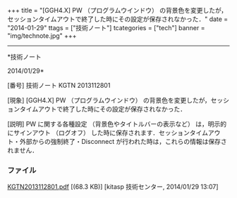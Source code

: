 ﻿+++
title = "[GGH4.X] PW （プログラムウインドウ） の背景色を変更したが，セッションタイムアウトで終了した時にその設定が保存されなかった．"
date = "2014-01-29"
ttags = ["技術ノート"]
tcategories = ["tech"]
banner = "img/technote.jpg"
+++

-----------------------------------------------------------------------------------------------------------------------------

*技術ノート

2014/01/29*


[番号]
技術ノート KGTN 2013112801

[現象]
[GGH4.X] PW （プログラムウインドウ）
の背景色を変更したが，セッションタイムアウトで終了した時にその設定が保存されなかった．

[説明]
PW に関する各種設定 （背景色やタイトルバーの表示など）
は，明示的にサインアウト （ログオフ）
した時に保存されます．セッションタイムアウト・外部からの強制終了・Disconnect
が行われた時は，これらの情報は保存されません．


### ファイル

 
 


[KGTN2013112801.pdf](http://techreport.kitasp.net/attachments/download/1427/KGTN2013112801.pdf)
 [(68.3 KB)] [kitasp 技術センター, 2014/01/29
13:07]


 


 

